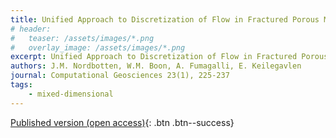 ```yaml
---
title: Unified Approach to Discretization of Flow in Fractured Porous Media
# header: 
#   teaser: /assets/images/*.png
#   overlay_image: /assets/images/*.png
excerpt: Unified Approach to Discretization of Flow in Fractured Porous Media
authors: J.M. Nordbotten, W.M. Boon, A. Fumagalli, E. Keilegavlen
journal: Computational Geosciences 23(1), 225-237
tags: 
    - mixed-dimensional
---
```


[Published version (open access)](https://doi.org/10.1007/s10596-018-9778-9){: .btn .btn--success}
<!-- [ArXiv (open access)](){: .btn .btn--success} -->
